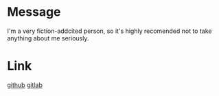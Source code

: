 # Message
I'm a very fiction-addcited person, so it's highly recomended not to take anything about me seriously.
# Link
[github](https://github.com/kngwyu)
[gitlab](https://gitlab.com/kngwyu)

